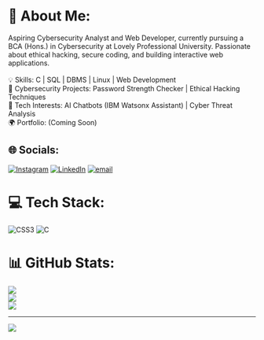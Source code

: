 
# 💫 About Me:
Aspiring Cybersecurity Analyst and Web Developer, currently pursuing a BCA (Hons.) in Cybersecurity at Lovely Professional University. Passionate about ethical hacking, secure coding, and building interactive web applications.<br><br>💡 Skills: C | SQL | DBMS | Linux | Web Development<br>🔐 Cybersecurity Projects: Password Strength Checker | Ethical Hacking Techniques<br>🤖 Tech Interests: AI Chatbots (IBM Watsonx Assistant) | Cyber Threat Analysis<br>🌍 Portfolio: (Coming Soon)<br>


## 🌐 Socials:
[![Instagram](https://img.shields.io/badge/Instagram-%23E4405F.svg?logo=Instagram&logoColor=white)](https://instagram.com/k.s.h.i.t.i.j_gupta-75) [![LinkedIn](https://img.shields.io/badge/LinkedIn-%230077B5.svg?logo=linkedin&logoColor=white)](https://linkedin.com/in/www.linkedin.com/in/kshitij-gupta-120348306) [![email](https://img.shields.io/badge/Email-D14836?logo=gmail&logoColor=white)](mailto:guptakshitij4723@gmail.com) 

# 💻 Tech Stack:
![CSS3](https://img.shields.io/badge/css3-%231572B6.svg?style=for-the-badge&logo=css3&logoColor=white) ![C](https://img.shields.io/badge/c-%2300599C.svg?style=for-the-badge&logo=c&logoColor=white)
# 📊 GitHub Stats:
![](https://github-readme-stats.vercel.app/api?username=gupta09-oop&theme=dark&hide_border=false&include_all_commits=true&count_private=true)<br/>
![](https://github-readme-streak-stats.herokuapp.com/?user=gupta09-oop&theme=dark&hide_border=false)<br/>
![](https://github-readme-stats.vercel.app/api/top-langs/?username=gupta09-oop&theme=dark&hide_border=false&include_all_commits=true&count_private=true&layout=compact)

---
[![](https://visitcount.itsvg.in/api?id=gupta09-oop&icon=0&color=0)](https://visitcount.itsvg.in)

<!-- Proudly created with GPRM ( https://gprm.itsvg.in ) -->